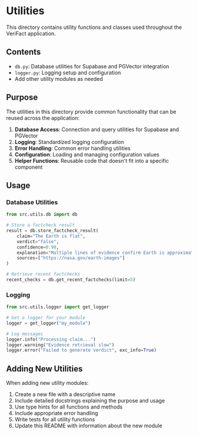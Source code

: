 # Utilities

This directory contains utility functions and classes used throughout the VeriFact application.

## Contents

- `db.py`: Database utilities for Supabase and PGVector integration
- `logger.py`: Logging setup and configuration
- Add other utility modules as needed

## Purpose

The utilities in this directory provide common functionality that can be reused across the application:

1. **Database Access**: Connection and query utilities for Supabase and PGVector
2. **Logging**: Standardized logging configuration
3. **Error Handling**: Common error handling utilities
4. **Configuration**: Loading and managing configuration values
5. **Helper Functions**: Reusable code that doesn't fit into a specific component

## Usage

### Database Utilities

```python
from src.utils.db import db

# Store a factcheck result
result = db.store_factcheck_result(
    claim="The Earth is flat",
    verdict="false",
    confidence=0.98,
    explanation="Multiple lines of evidence confirm Earth is approximately spherical",
    sources=["https://nasa.gov/earth-images"]
)

# Retrieve recent factchecks
recent_checks = db.get_recent_factchecks(limit=5)
```

### Logging

```python
from src.utils.logger import get_logger

# Get a logger for your module
logger = get_logger("my_module")

# Log messages
logger.info("Processing claim...")
logger.warning("Evidence retrieval slow")
logger.error("Failed to generate verdict", exc_info=True)
```

## Adding New Utilities

When adding new utility modules:

1. Create a new file with a descriptive name
2. Include detailed docstrings explaining the purpose and usage
3. Use type hints for all functions and methods
4. Include appropriate error handling
5. Write tests for all utility functions
6. Update this README with information about the new module
